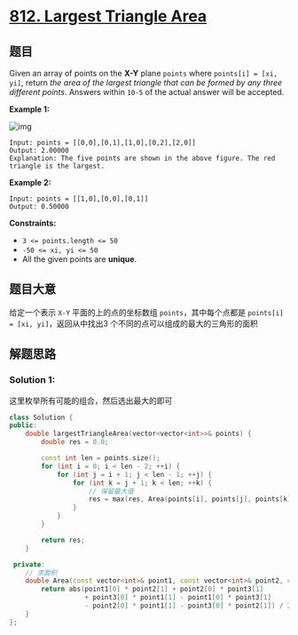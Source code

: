 # [812. Largest Triangle Area](https://leetcode.com/problems/largest-triangle-area/)

## 题目

Given an array of points on the **X-Y** plane `points` where `points[i] = [xi, yi]`, return *the area of the largest triangle that can be formed by any three different points*. Answers within `10-5` of the actual answer will be accepted.

 

**Example 1:**

![img](https://s3-lc-upload.s3.amazonaws.com/uploads/2018/04/04/1027.png)

```
Input: points = [[0,0],[0,1],[1,0],[0,2],[2,0]]
Output: 2.00000
Explanation: The five points are shown in the above figure. The red triangle is the largest.
```

**Example 2:**

```
Input: points = [[1,0],[0,0],[0,1]]
Output: 0.50000
```

 

**Constraints:**

- `3 <= points.length <= 50`
- `-50 <= xi, yi <= 50`
- All the given points are **unique**.

## 题目大意

给定一个表示 `X-Y` 平面的上的点的坐标数组 `points`，其中每个点都是 `points[i] = [xi, yi]`，返回从中找出3 个不同的点可以组成的最大的三角形的面积

## 解题思路


### Solution 1: 

这里枚举所有可能的组合，然后选出最大的即可


````c++
class Solution {
public:
    double largestTriangleArea(vector<vector<int>>& points) {
        double res = 0.0;

        const int len = points.size();
        for (int i = 0; i < len - 2; ++i) {
            for (int j = i + 1; j < len - 1; ++j) {
                for (int k = j + 1; k < len; ++k) {
                    // 保留最大值
                    res = max(res, Area(points[i], points[j], points[k]));
                }
            }
        }

        return res;
    }

 private:
    // 求面积
    double Area(const vector<int>& point1, const vector<int>& point2, const vector<int>& point3) {
        return abs(point1[0] * point2[1] + point2[0] * point3[1]
                   + point3[0] * point1[1] - point1[0] * point3[1]
                   - point2[0] * point1[1] - point3[0] * point2[1]) / 2.0;
    }
};
````
